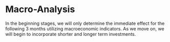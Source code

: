 # Macro-Analysis
In the beginning stages, we will only determine the immediate effect for the following 3 months utilizing macroeconomic indicators. As we move on, we will begin to incorporate shorter and longer term investments. 
